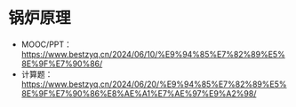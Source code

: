 # 锅炉原理
- MOOC/PPT：https://www.bestzyq.cn/2024/06/10/%E9%94%85%E7%82%89%E5%8E%9F%E7%90%86/
- 计算题：https://www.bestzyq.cn/2024/06/20/%E9%94%85%E7%82%89%E5%8E%9F%E7%90%86%E8%AE%A1%E7%AE%97%E9%A2%98/